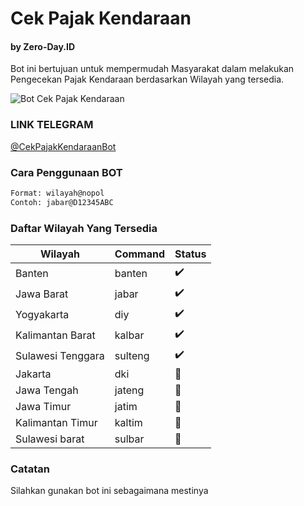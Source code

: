 # Cek Pajak Kendaraan
#### by Zero-Day.ID

Bot ini bertujuan untuk mempermudah Masyarakat dalam melakukan Pengecekan Pajak Kendaraan berdasarkan Wilayah yang tersedia.

![Bot Cek Pajak Kendaraan](https://img001.prntscr.com/file/img001/lVL2H2mfRP6YkwtwVeg6PQ.png)

### LINK TELEGRAM
[@CekPajakKendaraanBot](https://t.me/CekPajakKendaraanBot)

### Cara Penggunaan BOT

```bash
Format: wilayah@nopol
Contoh: jabar@D12345ABC
```

### Daftar Wilayah Yang Tersedia

| Wilayah | Command | Status |
| ------- | ------ | ------ |
| Banten | banten | :heavy_check_mark: |
| Jawa Barat | jabar | :heavy_check_mark: |
| Yogyakarta | diy | :heavy_check_mark: |
| Kalimantan Barat | kalbar | :heavy_check_mark: |
| Sulawesi Tenggara | sulteng | :heavy_check_mark: |
| Jakarta | dki | :construction: |
| Jawa Tengah | jateng | :construction: |
| Jawa Timur | jatim | :construction: |
| Kalimantan Timur | kaltim | :construction: |
| Sulawesi barat | sulbar | :construction: |

### Catatan

Silahkan gunakan bot ini sebagaimana mestinya
